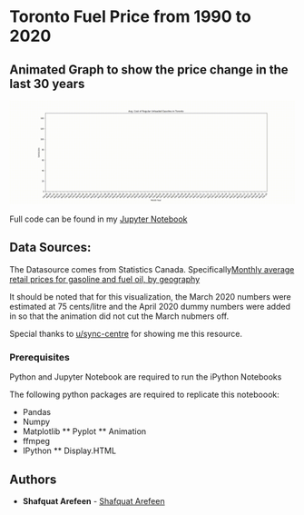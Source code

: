 # Toronto Fuel Price from 1990 to 2020
## Animated Graph to show the price change in the last 30 years

![](fuel_price.gif)

Full code can be found in my [Jupyter Notebook]()

## Data Sources: 

The Datasource comes from Statistics Canada. Specifically[Monthly average retail prices for gasoline and fuel oil, by geography](https://www150.statcan.gc.ca/t1/tbl1/en/cv!recreate.action?pid=1810000101&selectedNodeIds=1D9,2D2&checkedLevels=&refPeriods=19900201,20200201&dimensionLayouts=layout3,layout2,layout2&vectorDisplay=false) 

It should be noted that for this visualization, the March 2020 numbers were estimated at 75 cents/litre and the April 2020 dummy numbers were added in so that the animation did not cut the March nubmers off.

Special thanks to [u/sync-centre](https://www.reddit.com/r/toronto/comments/fov9y9/oldschool_gas_prices/flhddmh) for showing me this resource.

### Prerequisites

Python and Jupyter Notebook are required to run the iPython Notebooks

The following python packages are required to replicate this noteboook:
* Pandas
* Numpy
* Matplotlib
** Pyplot
** Animation
* ffmpeg
* IPython
** Display.HTML


## Authors

* **Shafquat Arefeen** - [Shafquat Arefeen](https://shafquatarefeen.com)
